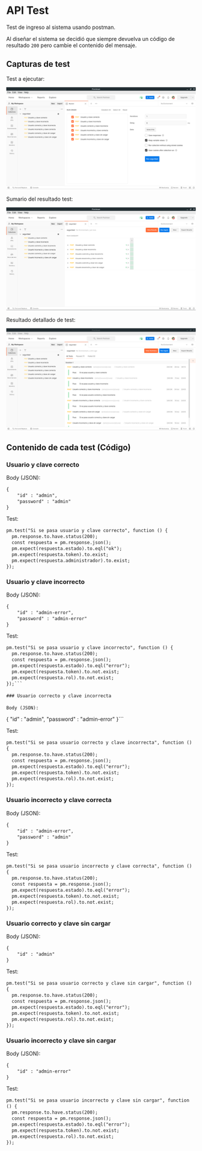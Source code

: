 # API Test

Test de ingreso al sistema usando postman.

Al diseñar el sistema se decidió que siempre devuelva un código de resultado `200` pero cambie el contenido del mensaje.
 
## Capturas de test

Test a ejecutar:

![](./imagenes/ejecutar_test.png)

Sumario del resultado test:

![](./imagenes/resultado_test_sumario.png)

Resultado detallado de test:

![](./imagenes/resultado_test.png)

## Contenido de cada test (Código)

### Usuario y clave correcto

Body (JSON):
```
{
    "id" : "admin",
    "password" : "admin"
}
```

Test:
```
pm.test("Si se pasa usuario y clave correcto", function () {
  pm.response.to.have.status(200);
  const respuesta = pm.response.json();
  pm.expect(respuesta.estado).to.eql("ok");
  pm.expect(respuesta.token).to.exist;
  pm.expect(respuesta.administrador).to.exist;
});
```

### Usuario y clave incorrecto

Body (JSON):

```
{
    "id" : "admin-error",
    "password" : "admin-error"
}
```

Test:
```
pm.test("Si se pasa usuario y clave incorrecto", function () {
  pm.response.to.have.status(200);
  const respuesta = pm.response.json();
  pm.expect(respuesta.estado).to.eql("error");
  pm.expect(respuesta.token).to.not.exist;
  pm.expect(respuesta.rol).to.not.exist;
});```

### Usuario correcto y clave incorrecta

Body (JSON):

```
{
    "id" : "admin",
    "password" : "admin-error"
}```

Test:
```
pm.test("Si se pasa usuario correcto y clave incorrecta", function () {
  pm.response.to.have.status(200);
  const respuesta = pm.response.json();
  pm.expect(respuesta.estado).to.eql("error");
  pm.expect(respuesta.token).to.not.exist;
  pm.expect(respuesta.rol).to.not.exist;
});
```
    
### Usuario incorrecto y clave correcta

Body (JSON):

```
{
    "id" : "admin-error",
    "password" : "admin"
}
```

Test:
```
pm.test("Si se pasa usuario incorrecto y clave correcta", function () {
  pm.response.to.have.status(200);
  const respuesta = pm.response.json();
  pm.expect(respuesta.estado).to.eql("error");
  pm.expect(respuesta.token).to.not.exist;
  pm.expect(respuesta.rol).to.not.exist;
});
```
    
### Usuario correcto y clave sin cargar

Body (JSON):

```
{
    "id" : "admin"
}
```

Test:
```
pm.test("Si se pasa usuario correcto y clave sin cargar", function () {
  pm.response.to.have.status(200);
  const respuesta = pm.response.json();
  pm.expect(respuesta.estado).to.eql("error");
  pm.expect(respuesta.token).to.not.exist;
  pm.expect(respuesta.rol).to.not.exist;
});
```
    
### Usuario incorrecto y clave sin cargar

Body (JSON):

```
{
    "id" : "admin-error"
}
```

Test:
```
pm.test("Si se pasa usuario incorrecto y clave sin cargar", function () {
  pm.response.to.have.status(200);
  const respuesta = pm.response.json();
  pm.expect(respuesta.estado).to.eql("error");
  pm.expect(respuesta.token).to.not.exist;
  pm.expect(respuesta.rol).to.not.exist;
});
```
    
